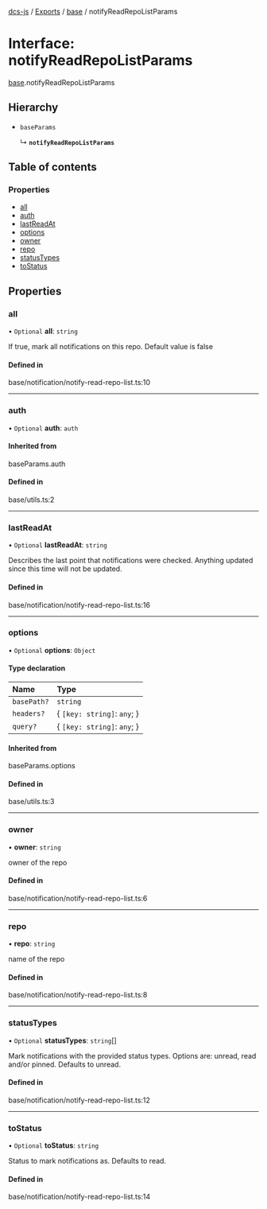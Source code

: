 [dcs-js](../README.md) / [Exports](../modules.md) / [base](../modules/base.md) / notifyReadRepoListParams

# Interface: notifyReadRepoListParams

[base](../modules/base.md).notifyReadRepoListParams

## Hierarchy

- `baseParams`

  ↳ **`notifyReadRepoListParams`**

## Table of contents

### Properties

- [all](base.notifyReadRepoListParams.md#all)
- [auth](base.notifyReadRepoListParams.md#auth)
- [lastReadAt](base.notifyReadRepoListParams.md#lastreadat)
- [options](base.notifyReadRepoListParams.md#options)
- [owner](base.notifyReadRepoListParams.md#owner)
- [repo](base.notifyReadRepoListParams.md#repo)
- [statusTypes](base.notifyReadRepoListParams.md#statustypes)
- [toStatus](base.notifyReadRepoListParams.md#tostatus)

## Properties

### <a id="all" name="all"></a> all

• `Optional` **all**: `string`

If true, mark all notifications on this repo. Default value is false

#### Defined in

base/notification/notify-read-repo-list.ts:10

___

### <a id="auth" name="auth"></a> auth

• `Optional` **auth**: `auth`

#### Inherited from

baseParams.auth

#### Defined in

base/utils.ts:2

___

### <a id="lastreadat" name="lastreadat"></a> lastReadAt

• `Optional` **lastReadAt**: `string`

Describes the last point that notifications were checked. Anything updated since this time will not be updated.

#### Defined in

base/notification/notify-read-repo-list.ts:16

___

### <a id="options" name="options"></a> options

• `Optional` **options**: `Object`

#### Type declaration

| Name | Type |
| :------ | :------ |
| `basePath?` | `string` |
| `headers?` | { `[key: string]`: `any`;  } |
| `query?` | { `[key: string]`: `any`;  } |

#### Inherited from

baseParams.options

#### Defined in

base/utils.ts:3

___

### <a id="owner" name="owner"></a> owner

• **owner**: `string`

owner of the repo

#### Defined in

base/notification/notify-read-repo-list.ts:6

___

### <a id="repo" name="repo"></a> repo

• **repo**: `string`

name of the repo

#### Defined in

base/notification/notify-read-repo-list.ts:8

___

### <a id="statustypes" name="statustypes"></a> statusTypes

• `Optional` **statusTypes**: `string`[]

Mark notifications with the provided status types. Options are: unread, read and/or pinned. Defaults to unread.

#### Defined in

base/notification/notify-read-repo-list.ts:12

___

### <a id="tostatus" name="tostatus"></a> toStatus

• `Optional` **toStatus**: `string`

Status to mark notifications as. Defaults to read.

#### Defined in

base/notification/notify-read-repo-list.ts:14

